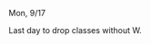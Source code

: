 
<div class="change">
<div class="column_date">
<p markdown="block">

Mon, 9/17
</p>
</div>

<div class="column_recitation">
<p markdown="block">

Last day to drop classes without W.

</p>
</div>

</div>
